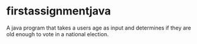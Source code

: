 # firstassignmentjava
A java program that takes a users age as input and determines if they are old enough to vote in a national election.
